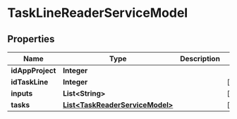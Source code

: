 
# TaskLineReaderServiceModel

## Properties
Name | Type | Description | Notes
------------ | ------------- | ------------- | -------------
**idAppProject** | **Integer** |  | 
**idTaskLine** | **Integer** |  |  [optional]
**inputs** | **List&lt;String&gt;** |  |  [optional]
**tasks** | [**List&lt;TaskReaderServiceModel&gt;**](TaskReaderServiceModel.md) |  |  [optional]



